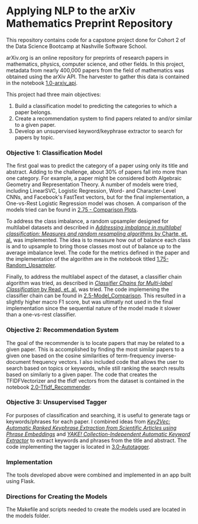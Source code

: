 # Applying NLP to the arXiv Mathematics Preprint Repository
This repository contains code for a capstone project done for Cohort 2 of the Data Science Bootcamp at Nashville Software School.

arXiv.org is an online repository for preprints of research papers in mathematics, physics, computer science, and other fields. In this project, metadata from nearly 400,000 papers from the field of mathematics was obtained using the arXiv API. The harvester to gather this data is contained in the notebook <a href="https://github.com/mcvholloway/arxiv_math/blob/master/notebooks/1.0-arxiv_api.ipynb" target="_blank">1.0-arxiv_api</a>.

This project had three main objectives:

1. Build a classification model to predicting the categories to which a paper belongs.
2. Create a recommendation system to find papers related to and/or similar to a given paper.
3. Develop an unsupervised keyword/keyphrase extractor to search for papers by topic.

### Objective 1: Classification Model
The first goal was to predict the category of a paper using only its title and abstract. Adding to the challenge, about 30% of papers fall into more than one category. For example, a paper might be considered both Algebraic Geometry and Representation Theory.
A number of models were tried, including LinearSVC, Logistic Regression, Word- and Character-Level CNNs, and Facebook's FastText vectors, but for the final implementation, a One-vs-Rest Logistic Regression model was chosen. A comparison of the models tried can be found in <a href="https://github.com/mcvholloway/arxiv_math/blob/master/notebooks/2.75%20-%20Comparison%20Plots.ipynb"> 2.75 - Comparison Plots</a>.

To address the class imbalance, a random upsampler designed for multilabel datasets and described in [_Addressing imbalance in multilabel classification: Measures and random resampling algorithms_ by Charte, et. al.](https://www.sciencedirect.com/science/article/pii/S0925231215004269) was implemented. The idea is to measure how out of balance each class is and to upsample to bring those classes most out of balance up to the average imbalance level. The code for the metrics defined in the paper and the implementation of the algorithm are in the notebook titled <a href="https://github.com/mcvholloway/arxiv_math/blob/master/notebooks/1.75-Random_Upsampler.ipynb">1.75-Random_Upsampler</a>.

Finally, to address the multilabel aspect of the dataset, a classifier chain algorithm was tried, as described in [_Classifier Chains for Multi-label Classification_ by Read, et. al.](https://www.cs.waikato.ac.nz/~eibe/pubs/chains.pdf) was tried. The code implemening the classifier chain can be found in <a href="https://github.com/mcvholloway/arxiv_math/blob/master/notebooks/2.5-Model_Comparison.ipynb">2.5-Model_Comparison</a>. This resulted in a slightly higher macro F1 score, but was ultimatly not used in the final implementation since the sequential nature of the model made it slower than a one-vs-rest classifier. 

### Objective 2: Recommendation System
The goal of the recommender is to locate papers that may be related to a given paper. This is accomplished by finding the most similar papers to a given one based on the cosine similarities of term-frequency inverse-document frequency vectors. I also included code that allows the user to search based on topics or keywords, while still ranking the search results based on similariy to a given paper. The code that creates the TFIDFVectorizer and the tfidf vectors from the dataset is contained in the notebook <a href="https://github.com/mcvholloway/arxiv_math/blob/master/notebooks/2.0-Tfidf_Recommender.ipynb">2.0-Tfidf_Recommender</a>.

### Objective 3: Unsupervised Tagger
For purposes of classification and searching, it is useful to generate tags or keywords/phrases for each paper. I combined ideas from [_Key2Vec: Automatic Ranked Keyphrase Extraction from Scientific Articles using Phrase Embeddings_](https://aclweb.org/anthology/N18-2100) and [_YAKE! Collection-Independent Automatic Keyword Extractor_](http://yake.inesctec.pt/) to extract keywords and phrases from the title and abstract. The code implementing the tagger is located in <a href="https://github.com/mcvholloway/arxiv_math/blob/master/notebooks/3.0-Autotagger.ipynb">3.0-Autotagger</a>.



### Implementation
The tools developed above were combined and implemented in an app built using Flask.

### Directions for Creating the Models
The Makefile and scripts needed to create the models used are located in the models folder.





